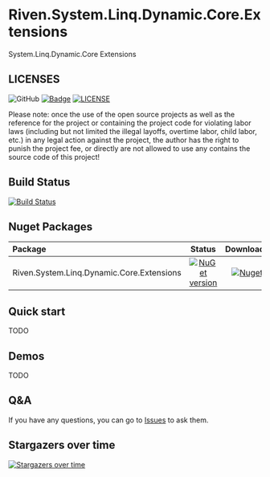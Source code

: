 # Riven.System.Linq.Dynamic.Core.Extensions
System.Linq.Dynamic.Core  Extensions


## LICENSES
![GitHub](https://img.shields.io/github/license/rivenfx/LinqDynamic?color=brightgreen)
[![Badge](https://img.shields.io/badge/link-996.icu-%23FF4D5B.svg?style=flat-square)](https://996.icu/#/zh_CN)
[![LICENSE](https://img.shields.io/badge/license-Anti%20996-blue.svg?style=flat-square)](https://github.com/996icu/996.ICU/blob/master/LICENSE)

Please note: once the use of the open source projects as well as the reference for the project or containing the project code for violating labor laws (including but not limited the illegal layoffs, overtime labor, child labor, etc.) in any legal action against the project, the author has the right to punish the project fee, or directly are not allowed to use any contains the source code of this project!


## Build Status
[![Build Status](https://dev.azure.com/rivenfx/RivenFx/_apis/build/status/rivenfx.LinqDynamic?branchName=master)](https://dev.azure.com/rivenfx/RivenFx/_build/latest?definitionId=5&branchName=master)

## Nuget Packages
|Package|Status|Downloads|
|:------|:-----:|:-----:|
|Riven.System.Linq.Dynamic.Core.Extensions|[![NuGet version](https://img.shields.io/nuget/v/Riven.System.Linq.Dynamic.Core.Extensions?color=brightgreen)](https://www.nuget.org/packages/Riven.System.Linq.Dynamic.Core.Extensions/)|[![Nuget](https://img.shields.io/nuget/dt/Riven.System.Linq.Dynamic.Core.Extensions?color=brightgreen)](https://www.nuget.org/packages/Riven.System.Linq.Dynamic.Core.Extensions/)|

## Quick start
TODO


## Demos
TODO

## Q&A
If you have any questions, you can go to  [Issues](https://github.com/rivenfx/LinqDynamic/issues)  to ask them.

## Stargazers over time

[![Stargazers over time](https://starchart.cc/rivenfx/LinqDynamic.svg)](https://starchart.cc/rivenfx/LinqDynamic)


